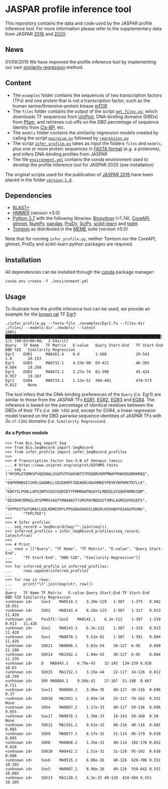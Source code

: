 # JASPAR profile inference tool
This repository contains the data and code used by the JASPAR profile inference tool. For more information please refer to the supplementary data from JASPAR [2016](https://academic.oup.com/nar/article/44/D1/D110/2502663) and [2020](https://academic.oup.com/nar/advance-article/doi/10.1093/nar/gkz1001/5614568).

## News
01/09/2019 We have improved the profile inference tool by implementing our own [similarity regression](https://www.nature.com/articles/s41588-019-0411-1) method.

## Content
* The `examples` folder contains the sequences of two transcription factors (TFs) and one protein that is not a transcription factor, such as the human serine/threonine-protein kinase [mTOR](https://www.uniprot.org/uniprot/P42345)
* The `files` folder contains the output of the script [`get_files.py`](https://github.com/wassermanlab/JASPAR-profile-inference/blob/master/files/get_files.py), which downloads TF sequences from [UniProt](https://www.uniprot.org/), DNA-binding domains (DBDs) from [Pfam](https://pfam.xfam.org/), and retrieves cut-offs on the DBD percentage of sequence identity from [Cis-BP](http://cisbp.ccbr.utoronto.ca/), etc.
* The `models` folder contains the similarity regression models created by calling the script [`pairwise.py`](https://github.com/wassermanlab/JASPAR-profile-inference/blob/master/models/pairwise.py) followed by [`regression.py`](https://github.com/wassermanlab/JASPAR-profile-inference/blob/master/models/regression.py)
* The script [`infer_profile.py`](https://github.com/wassermanlab/JASPAR-profile-inference/blob/master/infer_profile.py) takes as input the folders `files` and `models`, plus one or more proteic sequences in [FASTA format](https://en.wikipedia.org/wiki/FASTA_format) (_e.g._ a proteome), and infers DNA-binding profiles from JASPAR 
* The file [`environment.yml`](https://github.com/wassermanlab/JASPAR-profile-inference/blob/master/environment.yml) contains the conda environment used to develop the profile inference tool for JASPAR 2020 (see installation)

The original scripts used for the publication of [JASPAR 2016](https://doi.org/10.1093/nar/gkv1176) have been placed in the folder [`version-1.0`](https://github.com/wassermanlab/JASPAR-profile-inference/tree/master/version-1.0).

## Dependencies
* [BLAST+](https://blast.ncbi.nlm.nih.gov/Blast.cgi)
* [HMMER](http://hmmer.org/) (version ≥3.0)
* [Python 3.7](https://www.python.org/download/releases/3.7/) with the following libraries: [Biopython](http://biopython.org) (<1.74), [CoreAPI](http://www.coreapi.org), [glmnet](https://github.com/civisanalytics/python-glmnet), [NumPy](https://numpy.org/), [pandas](https://pandas.pydata.org/), [ProDy](http://prody.csb.pitt.edu/), [SciPy](https://www.scipy.org/), [scikit-learn](https://scikit-learn.org/stable/) and [tqdm](https://tqdm.github.io) 
* [Tomtom](http://meme-suite.org/doc/tomtom.html) as distributed in the [MEME](http://meme-suite.org/index.html) suite (version ≥5.0)

Note that for running `infer_profile.py`, neither Tomtom nor the CoreAPI, glmnet, ProDy and scikit-learn python packages are required.

## Installation
All dependencies can be installed through the [conda](https://docs.conda.io/en/latest/) package manager:
```
conda env create -f ./environment.yml
```

## Usage
To illustrate how the profile inference tool can be used, we provide an example for the [brown rat](https://www.ncbi.nlm.nih.gov/Taxonomy/Browser/wwwtax.cgi?mode=Info&id=10116&lvl=3&lin=f&keep=1&srchmode=1&unlock) TF [Egr1](https://www.uniprot.org/uniprot/P08154):
```
./infer_profile.py --fasta-file ./examples/Egr1.fa --files-dir ./files/ --models-dir ./models/ --latest
100%|█████████████████████████████████████████████████████████████████████| 1/1 [00:03<00:00,  3.54s/it]
Query   TF Name   TF Matrix   E-value   Query Start-End   TF Start-End   DBD %ID   Similarity Regression
Egr1    EGR1      MA0162.4    0.0     	1-508       	  29-543    	 1.0       20.153
Egr1    EGR3      MA0732.1    4.53e-90  69-422       	  46-385    	 0.884     18.268
Egr1    EGR2      MA0472.1    2.27e-74  62-398       	  45-424    	 0.957     19.287
Egr1    EGR4      MA0733.1    1.12e-51  306-401      	  478-573    	 0.812     None
```
The tool infers that the DNA-binding preferences of the `Query` (_i.e._ Egr1) are similar to those from the JASPAR TFs [EGR1](http://jaspar.genereg.net/matrix/MA0162.4/), [EGR2](http://jaspar.genereg.net/matrix/MA0472.1/), [EGR3](http://jaspar.genereg.net/matrix/MA0732.1/) and [EGR4](http://jaspar.genereg.net/matrix/MA0733.1/). The inference is based on the percentage of identical residues between the DBDs of their TFs (_i.e._ `DBD %ID`) and, except for EGR4, a linear regression model trained on the DBD pairwise sequence identities of JASPAR TFs with 3x `zf-C2H2` domains (_i.e._ `Similarity Regression`).
#### As a Python module
```
>>> from Bio.Seq import Seq
>>> from Bio.SeqRecord import SeqRecord
>>> from infer_profile import infer_SeqRecord_profiles
>>>
>>> # Transcription factor Sox-3-B of Xenopus laevis
... # https://www.uniprot.org/uniprot/Q5FWM3.fasta
... seq = ["MYSMLDTDMKSPVQQSNALSGGPGTPGGKGNTSTPDQDRVKRPMNAFMVWSRGQRRKMAQ",
...     "ENPKMHNSEISKRLGADWKLLSDSEKRPFIDEAKRLRAVHMKDYPDYKYRPRRKTKTLLK",
...     "KDKYSLPGNLLAPGINPVSGGVGQRIDTYPHMNGWTNGAYSLMQEQLGYGQHPAMNSSQM",
...     "QQIQHRYDMGGLQYSPMMSSAQTYMNAAASTYSMSPAYNQQSSTVMSLASMGSVVKSEPS",
...     "SPPPAITSHTQRACLGDLRDMISMYLPPGGDAGDHSSLQNSRLHSVHQHYQSAGGPGVNG",
...     "TVPLTHI"]
>>>
>>> # Infer profiles
... seq_record = SeqRecord(Seq("".join(seq)))
>>> inferred_profiles = infer_SeqRecord_profiles(seq_record, latest=True)
>>>
>>> # Print
... rows = [["Query", "TF Name", "TF Matrix", "E-value", "Query Start-End",
...     "TF Start-End", "DBD %ID", "Similarity Regression"]]
>>>
>>> for inferred_profile in inferred_profiles:
...     rows.append(inferred_profile)
... 
>>> for row in rows:
...     print("\t".join(map(str, row)))
... 
Query	TF Name	TF Matrix	E-value	Query Start-End	TF Start-End	DBD %ID	Similarity Regression
<unknown id>	Sox3	MA0514.1	3.39e-129	1-307	1-375	0.942	10.651
<unknown id>	SOX2	MA0143.4	8.28e-115	1-307	1-317	0.913	11.428
<unknown id>	Pou5f1::Sox2	MA0142.1	6.3e-112	1-307	1-319	0.913	11.428
<unknown id>	Sox2	MA0143.3	6.3e-112	1-307	1-319	0.913	11.428
<unknown id>	Sox1	MA0870.1	5.52e-81	1-307	1-391	0.884	11.428
<unknown id>	SOX21	MA0866.1	5.82e-54	38-127	6-95	0.899	11.208
<unknown id>	SOX14	MA1562.1	1.94e-53	38-127	6-95	0.884	11.378
<unknown id>	D	MA0445.1	6.79e-45	32-145	134-239	0.826	10.63
<unknown id>	SOX15	MA1152.1	3.15e-44	22-117	34-126	0.812	10.749
<unknown id>	SRY	MA0084.1	9.58e-42	27-187	51-198	0.667	8.711
<unknown id>	Sox11	MA0869.1	3.96e-35	40-117	49-126	0.696	9.37
<unknown id>	SOX18	MA1563.1	2.93e-34	25-117	70-162	0.551	None
<unknown id>	SOX4	MA0867.2	1.17e-33	40-117	59-136	0.696	9.055
<unknown id>	Sox17	MA0078.1	1.39e-33	18-143	50-168	0.58	None
<unknown id>	SOX12	MA1561.1	9.61e-33	40-116	40-116	0.681	8.985
<unknown id>	SOX9	MA0077.1	8.17e-32	31-114	96-179	0.638	8.895
<unknown id>	SOX8	MA0868.2	1.35e-31	40-114	102-176	0.652	9.018
<unknown id>	SOX10	MA0442.2	1.51e-31	31-128	95-192	0.638	8.608
<unknown id>	Sox6	MA0515.1	6.06e-26	40-126	620-706	0.551	10.102
<unknown id>	Sox5	MA0087.1	8.96e-26	40-126	556-642	0.551	10.085
<unknown id>	SOX13	MA1120.1	4.3e-25	40-120	424-504	0.551	10.105
```